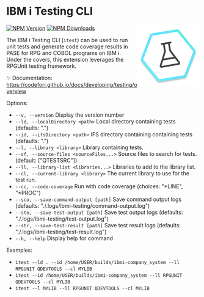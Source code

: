 # IBM i Testing CLI

<img src="https://raw.githubusercontent.com/IBM/vscode-ibmi-testing/refs/heads/main/icon.png" align="right" width="160" height="160">

[![NPM Version](https://img.shields.io/npm/v/@ibm/ibmi-testing.svg?label=version)](https://www.npmjs.com/package/@ibm/ibmi-testing)
[![NPM Downloads](https://img.shields.io/npm/dm/@ibm/ibmi-testing.svg)](https://www.npmjs.com/package/@ibm/ibmi-testing)

The IBM i Testing CLI (`itest`) can be used to run unit tests and generate
code coverage results in PASE for RPG and COBOL programs on IBM i. Under the
covers, this extension leverages the RPGUnit testing framework.

✨ Documentation: https://codefori.github.io/docs/developing/testing/overview

Options:
  * `--v, --version`                         Display the version number
  * `--ld, --localDirectory <path>`          Local directory containing tests (defaults: ".")
  * `--id, --ifsDirectory <path>`            IFS directory containing containing tests (defaults: ".")
  * `--l, --library <library>`               Library containing tests.
  * `--sf, --source-files <sourceFiles...>`  Source files to search for tests. (default: ["QTESTSRC"])
  * `--ll, --library-list <libraries...>`    Libraries to add to the library list.
  * `--cl, --current-library <library>`      The current library to use for the test run.
  * `--cc, --code-coverage`                  Run with code coverage (choices: "*LINE", "*PROC")
  * `--sco, --save-command-output [path]`    Save command output logs (defaults: "./.logs/ibmi-testing/command-output.log")
  * `--sto, --save-test-output [path]`       Save test output logs (defaults: "./.logs/ibmi-testing/test-output.log")
  * `--str, --save-test-result [path]`       Save test result logs (defaults: "./.logs/ibmi-testing/test-result.log")
  * `--h, --help`                            Display help for command

Examples:
  * `itest --ld . --id /home/USER/builds/ibmi-company_system --ll RPGUNIT QDEVTOOLS --cl MYLIB`
  * `itest --id /home/USER/builds/ibmi-company_system --ll RPGUNIT QDEVTOOLS --cl MYLIB`
  * `itest --l MYLIB --ll RPGUNIT QDEVTOOLS --cl MYLIB`